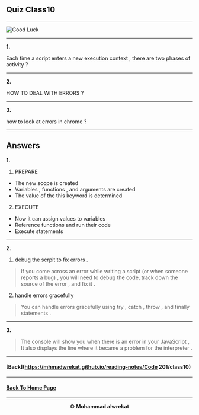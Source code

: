 ## Quiz Class10

---

![Good Luck](https://images.assetsdelivery.com/compings_v2/venimo/venimo1705/venimo170500047.jpg)

---
**1.** 

Each time a script enters a new execution context , there are two phases of activity ?

---
**2.** 

HOW TO DEAL WITH ERRORS ?

---
**3.** 

how to look at errors in chrome ?

---

## Answers 
**1.** 

1. PREPARE
 * The new scope is created
 * Variables , functions , and arguments are created
 * The value of the this keyword is determined
2. EXECUTE
 * Now it can assign values to variables
 * Reference functions and run their code
 * Execute statements

---
**2.**
1. debug the scrpit to fix errors .
 > If you come across an error while writing a script (or when someone reports a bug) , you will need to debug the code, track down the source of the error , and fix it .

2. handle errors gracefully
 > You can handle errors gracefully using try , catch , throw , and finally statements .

---
**3.** 

> The console will show you when there is an error in your JavaScript , It also displays the line where it became a problem for the interpreter .

---
#### [Back](https://mhmadwrekat.github.io/reading-notes/Code 201/class10)

---
#### [Back To Home Page](https://mhmadwrekat.github.io/reading-notes)

---
<b>
<p align="center">
© Mohammad alwrekat
</p>